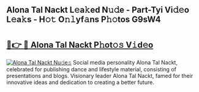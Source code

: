 ## Alona Tal Nackt L𝚎a𝚔ed N𝚞𝚍e - Part-Tyi Vi𝚍𝚎o L𝚎a𝚔s - H𝚘𝚝 O𝚗𝚕yf𝚊ns P𝚑𝚘tos G9sW4

# <h2><a href="http://kfca5i.oniu.top/?m=Alona+Tal+Nackt">🔗👉 🔴 Alona Tal Nackt P𝚑ot𝚘𝚜 V𝚒d𝚎o</a></h2>

[![Alona Tal Nackt Nu𝚍e𝚜](https://i.imgur.com/0qMVB7G.gif)](http://kfca5i.oniu.top/?m=Alona+Tal+Nackt)
Social media personality Alona Tal Nackt, celebrated for publishing dance and lifestyle material, consisting of presentations and blogs. Visionary leader Alona Tal Nackt, famed for their innovative ideas and dedication to creating a better future.  
